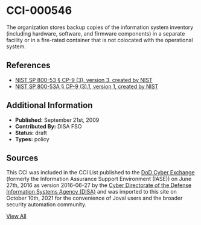 # CCI-000546

The organization stores backup copies of the information system inventory (including hardware, software, and firmware components) in a separate facility or in a fire-rated container that is not colocated with the operational system.

## References ##

* [NIST SP 800-53 § CP-9 (3), version 3, created by NIST](http://csrc.nist.gov/publications/PubsSPs.html)
* [NIST SP 800-53A § CP-9 (3).1, version 1, created by NIST](http://csrc.nist.gov/publications/PubsSPs.html)


## Additional Information ##

* **Published:** September 21st, 2009
* **Contributed By:** DISA FSO
* **Status:** draft
* **Types:** policy

## Sources ##

This CCI was included in the CCI List published to the [DoD Cyber Exchange](https://public.cyber.mil/stigs/cci/)
(formerly the Information Assurance Support Environment (IASE)) on June 27th, 2016 as version
2016-06-27 by the [Cyber Directorate of the Defense Information Systems Agency (DISA)](https://public.cyber.mil/about-cyber/)
and was imported to this site on October 10th, 2021 for the convenience of Joval users and the broader
security automation community.

[View All](../README.md)
